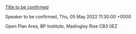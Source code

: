 [Title to be confirmed](https://talks.cam.ac.uk/talk/index/172934)

Speaker to be confirmed, Thu, 05 May 2022 11:30:00 +0000

Open Plan Area, BP Institute, Madingley Rise CB3 0EZ
